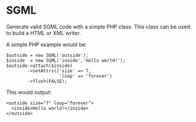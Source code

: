 # SGML
Generate valid SGML code with a simple PHP class. This class can be used to build a HTML or XML writer.

A simple PHP example would be:

```
$outside = new SGML('outside');
$inside  = new SGML('inside','Hello world!');
$outside->attach($inside)
        ->setAttrs(['size' => 7,
                    'loop' => 'forever')
        ->flush(FALSE);
```

This would output:

```
<outside size="7" loop="forever">
  <inside>Hello world!</inside>
</outside>
```

